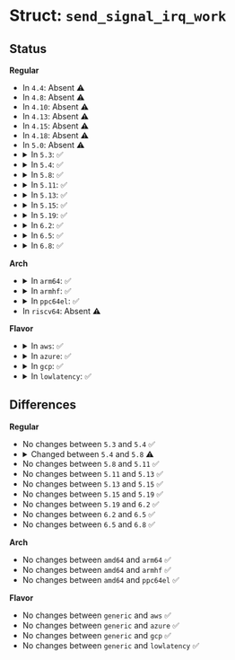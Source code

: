 # Struct: <code>send_signal_irq_work</code>

## Status
<b>Regular</b>
<ul>
<li>
In <code>4.4</code>: Absent ⚠️
</li>
<li>
In <code>4.8</code>: Absent ⚠️
</li>
<li>
In <code>4.10</code>: Absent ⚠️
</li>
<li>
In <code>4.13</code>: Absent ⚠️
</li>
<li>
In <code>4.15</code>: Absent ⚠️
</li>
<li>
In <code>4.18</code>: Absent ⚠️
</li>
<li>
In <code>5.0</code>: Absent ⚠️
</li>
<li>
<details>
<summary>In <code>5.3</code>: ✅</summary>

```c
struct send_signal_irq_work {
    struct irq_work irq_work;
    struct task_struct *task;
    u32 sig;
};
```
</details>
</li>
<li>
<details>
<summary>In <code>5.4</code>: ✅</summary>

```c
struct send_signal_irq_work {
    struct irq_work irq_work;
    struct task_struct *task;
    u32 sig;
};
```
</details>
</li>
<li>
<details>
<summary>In <code>5.8</code>: ✅</summary>

```c
struct send_signal_irq_work {
    struct irq_work irq_work;
    struct task_struct *task;
    u32 sig;
    enum pid_type type;
};
```
</details>
</li>
<li>
<details>
<summary>In <code>5.11</code>: ✅</summary>

```c
struct send_signal_irq_work {
    struct irq_work irq_work;
    struct task_struct *task;
    u32 sig;
    enum pid_type type;
};
```
</details>
</li>
<li>
<details>
<summary>In <code>5.13</code>: ✅</summary>

```c
struct send_signal_irq_work {
    struct irq_work irq_work;
    struct task_struct *task;
    u32 sig;
    enum pid_type type;
};
```
</details>
</li>
<li>
<details>
<summary>In <code>5.15</code>: ✅</summary>

```c
struct send_signal_irq_work {
    struct irq_work irq_work;
    struct task_struct *task;
    u32 sig;
    enum pid_type type;
};
```
</details>
</li>
<li>
<details>
<summary>In <code>5.19</code>: ✅</summary>

```c
struct send_signal_irq_work {
    struct irq_work irq_work;
    struct task_struct *task;
    u32 sig;
    enum pid_type type;
};
```
</details>
</li>
<li>
<details>
<summary>In <code>6.2</code>: ✅</summary>

```c
struct send_signal_irq_work {
    struct irq_work irq_work;
    struct task_struct *task;
    u32 sig;
    enum pid_type type;
};
```
</details>
</li>
<li>
<details>
<summary>In <code>6.5</code>: ✅</summary>

```c
struct send_signal_irq_work {
    struct irq_work irq_work;
    struct task_struct *task;
    u32 sig;
    enum pid_type type;
};
```
</details>
</li>
<li>
<details>
<summary>In <code>6.8</code>: ✅</summary>

```c
struct send_signal_irq_work {
    struct irq_work irq_work;
    struct task_struct *task;
    u32 sig;
    enum pid_type type;
};
```
</details>
</li>
</ul>
<b>Arch</b>
<ul>
<li>
<details>
<summary>In <code>arm64</code>: ✅</summary>

```c
struct send_signal_irq_work {
    struct irq_work irq_work;
    struct task_struct *task;
    u32 sig;
};
```
</details>
</li>
<li>
<details>
<summary>In <code>armhf</code>: ✅</summary>

```c
struct send_signal_irq_work {
    struct irq_work irq_work;
    struct task_struct *task;
    u32 sig;
};
```
</details>
</li>
<li>
<details>
<summary>In <code>ppc64el</code>: ✅</summary>

```c
struct send_signal_irq_work {
    struct irq_work irq_work;
    struct task_struct *task;
    u32 sig;
};
```
</details>
</li>
<li>
In <code>riscv64</code>: Absent ⚠️
</li>
</ul>
<b>Flavor</b>
<ul>
<li>
<details>
<summary>In <code>aws</code>: ✅</summary>

```c
struct send_signal_irq_work {
    struct irq_work irq_work;
    struct task_struct *task;
    u32 sig;
};
```
</details>
</li>
<li>
<details>
<summary>In <code>azure</code>: ✅</summary>

```c
struct send_signal_irq_work {
    struct irq_work irq_work;
    struct task_struct *task;
    u32 sig;
};
```
</details>
</li>
<li>
<details>
<summary>In <code>gcp</code>: ✅</summary>

```c
struct send_signal_irq_work {
    struct irq_work irq_work;
    struct task_struct *task;
    u32 sig;
};
```
</details>
</li>
<li>
<details>
<summary>In <code>lowlatency</code>: ✅</summary>

```c
struct send_signal_irq_work {
    struct irq_work irq_work;
    struct task_struct *task;
    u32 sig;
};
```
</details>
</li>
</ul>

## Differences
<b>Regular</b>
<ul>
<li>
No changes between <code>5.3</code> and <code>5.4</code> ✅
</li>
<li>
<details>
<summary>Changed between <code>5.4</code> and <code>5.8</code> ⚠️</summary>
<ul>
<li>
<b>Field added. </b>
<code>enum pid_type type</code>
</li>
</ul>
</details>
</li>
<li>
No changes between <code>5.8</code> and <code>5.11</code> ✅
</li>
<li>
No changes between <code>5.11</code> and <code>5.13</code> ✅
</li>
<li>
No changes between <code>5.13</code> and <code>5.15</code> ✅
</li>
<li>
No changes between <code>5.15</code> and <code>5.19</code> ✅
</li>
<li>
No changes between <code>5.19</code> and <code>6.2</code> ✅
</li>
<li>
No changes between <code>6.2</code> and <code>6.5</code> ✅
</li>
<li>
No changes between <code>6.5</code> and <code>6.8</code> ✅
</li>
</ul>
<b>Arch</b>
<ul>
<li>
No changes between <code>amd64</code> and <code>arm64</code> ✅
</li>
<li>
No changes between <code>amd64</code> and <code>armhf</code> ✅
</li>
<li>
No changes between <code>amd64</code> and <code>ppc64el</code> ✅
</li>
</ul>
<b>Flavor</b>
<ul>
<li>
No changes between <code>generic</code> and <code>aws</code> ✅
</li>
<li>
No changes between <code>generic</code> and <code>azure</code> ✅
</li>
<li>
No changes between <code>generic</code> and <code>gcp</code> ✅
</li>
<li>
No changes between <code>generic</code> and <code>lowlatency</code> ✅
</li>
</ul>
